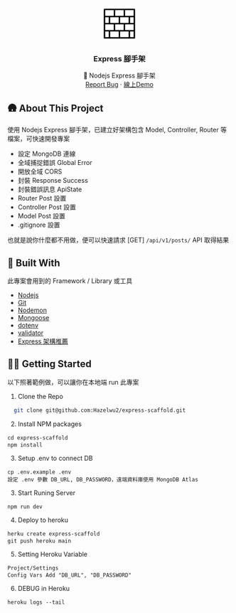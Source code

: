 
<div align="center">
  <a href="https://github.com/Hazelwu2/express-scaffold.git">
    <img src="./logo.png" alt="Logo" width="80" height="80">
  </a>

  <h3 align="center">Express 腳手架</h3>

  <p align="center">
    🌱 Nodejs Express 腳手架
    <br />
    <a href="https://github.com/Hazelwu2/express-scaffold/issues">Report Bug</a>
    ·
    <a href="#">線上Demo</a>
  </p>
</div>

## 🛖 About This Project
使用 Nodejs Express 腳手架，已建立好架構包含 Model, Controller, Router 等檔案，可快速開發專案

- 設定 MongoDB 連線
- 全域捕捉錯誤 Global Error
- 開放全域 CORS
- 封裝 Response Success
- 封裝錯誤訊息 ApiState
- Router Post 設置
- Controller Post 設置
- Model Post 設置
- .gitignore 設置

也就是說你什麼都不用做，便可以快速請求 [GET] `/api/v1/posts/` API 取得結果

## 🔨 Built With
此專案會用到的 Framework / Library 或工具

* [Nodejs](https://github.com/nodejs)
* [Git](https://git-scm.com/)
* [Nodemon](https://www.npmjs.com/package/nodemon)
* [Mongoose](https://mongoosejs.com/)
* [dotenv](https://www.npmjs.com/package/dotenv)
* [validator](https://www.npmjs.com/package/validator)
* [Express 架構推薦](https://github.com/hagopj13/node-express-boilerplate)

## 👨‍💻 Getting Started
以下照著範例做，可以讓你在本地端 run 此專案

1. Clone the Repo
  ```sh
    git clone git@github.com:Hazelwu2/express-scaffold.git
  ```
2. Install NPM packages
  ```
  cd express-scaffold
  npm install
  ```
3. Setup .env to connect DB
  ```
  cp .env.example .env
  設定 .env 參數 DB_URL, DB_PASSWORD，遠端資料庫使用 MongoDB Atlas
  ```

3. Start Runing Server
  ```
  npm run dev
  ```
4. Deploy to heroku
  ```
  herku create express-scaffold
  git push heroku main
  ```
5. Setting Heroku Variable
  ```
  Project/Settings
  Config Vars Add "DB_URL", "DB_PASSWORD"
  ```
6. DEBUG in Heroku
  ```
  heroku logs --tail
  ```
